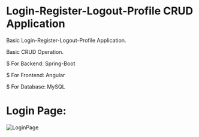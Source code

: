 # Login-Register-Logout-Profile CRUD Application
Basic Login-Register-Logout-Profile Application. 

Basic CRUD Operation.

$ For Backend: Spring-Boot

$ For Frontend: Angular

$ For Database: MySQL

# Login Page:
![LoginPage](https://github.com/sankha-mondal/Login_Register_Logout_Profile_CRUD_Application/assets/99641675/ab25b0ae-0c0e-405c-a99a-7f9654f0848b)

